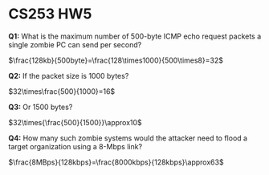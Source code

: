 # CS253 HW5

**Q1:** What is the maximum number of 500-byte ICMP echo request packets a single zombie PC can send per second?

$\frac{128kb}{500byte}=\frac{128\times1000}{500\times8}=32$

**Q2:**  If the packet size is 1000 bytes? 

$32\times\frac{500}{1000}=16$

**Q3:** Or 1500 bytes?

$32\times{\frac{500}{1500}}\approx10$

**Q4:** How many such zombie systems would the attacker need to flood a target organization using a 8-Mbps link?

$\frac{8MBps}{128kbps}=\frac{8000kbps}{128kbps}\approx63$